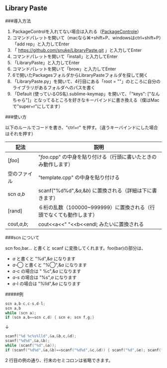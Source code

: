 Library Paste
----

###導入方法

1. PackageControlを入れてない場合は入れる（[PackageControle](https://packagecontrol.io/installation#st2)）
2. コマンドパレットを開いて（macなら⌘+shift+P、windowsはctrl+shift+P）「add rep」と入力してEnter
3. 「 https://github.com/snuke/LibraryPaste.git 」と入力してEnter
4. コマンドパレットを開いて「install」と入力してEnter
5. 「LibraryPaste」と入力してEnter
6. コマンドパレットを開いて「brow」と入力してEnter
7. 6で開いたPackagesフォルダからLibraryPasteフォルダを探して開く
8. 「LibraryPaste.py」を開いて、4行目にある「root = ""」のところに自分のライブラリがあるフォルダへのパスを書く
9. 「Default (使っているOS名).sublime-keymap」を開いて、「"keys": ["なんちゃら"]」となってるところを好きなキーバインドに書き換える（僕はMacで"super+r"にしてます）

###使い方

以下のルールでコードを書き、"ctrl+r" を押す。（違うキーバインドにした場合はそれを押す）

|記法|説明|
|---|---|
|[*foo*]|"*foo*.cpp" の中身を貼り付ける（行頭に書いたときのみ動作します）|
|空のファイル|"template.cpp" の中身を貼り付ける|
|scn *a*,*b*|scanf("%d%d",&*a*,&*b*) に置換される（詳細は下に書きます）|
|[rand]|６桁の乱数（100000~999999）に置換される（行頭でなくても動作します）|
|cout,*a*,*b*;|cout<<a<<" "<<b<<endl; みたいに置換される|

###scn について

scn foo,bar... と書くと scanf に変換してくれます。foo(bar)の部分は、

- *a* と書くと "%d",&*a* になります
- *a*-◯ と書くと "%◯",&*a* になります
- *a*-c の場合は " %c",&*a* になります
- *a*-s の場合は "%s",*a* になります
- *a*-l の場合は "%lld",&*a* になります


#####例

```c
scn a,b-c,c-s,d-l;
scn a,b
while (scn a);
if (scn a,b==scn c,d) { scn e; scn f,g;}
```
↓

```c
scanf("%d %c%s%lld",&a,&b,c,&d);
scanf("%d%d",&a,&b);
while (scanf("%d",&a));
if (scanf("%d%d",&a,&b)==scanf("%d%d",&c,&d)) { scanf("%d",&e); scanf("%d%d",&f,&g);}
```

2 行目の例の通り、行末のセミコロンは省略できます。
